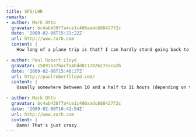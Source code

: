 ```yaml
---
title: SFO/LHR
remarks:
- author: Mark Otto
  gravatar: bc4ab438f7a4ce1c406aadc688427f2c
  date: '2009-02-06T15:21:22Z'
  url: http://www.zurb.com
  content: |
    How long of a plane trip is that? I can hardly stand going back to from California to Wisconsin (4 hrs direct, 6 hrs with layover).

- author: Paul Robert Lloyd
  gravatar: 15091a37bacfa4bdd011282627eaca2b
  date: '2009-02-06T15:40:27Z'
  url: http://paulrobertlloyd.com/
  content: |
    Usually somewhere between 10 and a half to 11 hours (depending on tail winds etc.) for direct flights. I'm always a bit shocked by this figure, given I usually get it confused with the time difference, which is 8 hours!

- author: Mark Otto
  gravatar: bc4ab438f7a4ce1c406aadc688427f2c
  date: '2009-02-06T16:41:54Z'
  url: http://www.zurb.com
  content: |
    Damn! That's just crazy.
---
```


